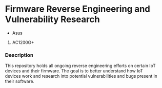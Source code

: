# Firmware Reverse Engineering and Vulnerability Research

- Asus
1. AC1200G+

### Description

This repository holds all ongoing reverse engineering efforts on certain IoT devices and their firmware. The goal is to better understand how IoT devices work and research into potential vulnerabilities and bugs present in their software.

